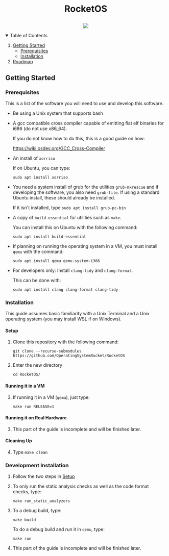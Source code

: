# <p align="center"> RocketOS </p>

<p align="center">
    <a href="https://buildkite.com/rocketos/automated-tests" alt="Build Status">
        <img src="https://badge.buildkite.com/6222e91b75681e950db4ae85010b626b4637c880a14a6539fc.svg" /></a>
</p>


<details open="open">
  <summary>Table of Contents</summary>
  <ol>
    <li>
      <a href="#getting-started">Getting Started</a>
      <ul>
        <li><a href="#prerequisites">Prerequisites</a></li>
        <li><a href="#installation">Installation</a></li>
      </ul>
    </li>
    <li><a href="#roadmap">Roadmap</a></li>
  </ol>
</details>

## Getting Started

### Prerequisites

This is a list of the software you will need to use and develop this software.

* Be using a Unix system that supports bash


* A gcc compatible cross compiler capable of emitting flat elf binaries for i686 (do not use x86_64). 
  
    If you do not know how to do this, this is a good guide on how:
    
    https://wiki.osdev.org/GCC_Cross-Compiler


* An install of `xorriso`
  
  If on Ubuntu, you can type:
  
  `sudo apt install xorriso`


* You need a system install of grub for the utilities `grub-mkrescue` and if developing the software, you also need `grub-file`. If using a standard Ubuntu install, these should already be installed.

  If it isn't installed, type `sudo apt install grub-pc-bin`


* A copy of `build-essential` for utilities such as `make`.

  You can install this on Ubuntu with the following command:
  
  `sudo apt install build-essential`


* If planning on running the operating system in a VM, you must install `qemu` with the command:

  `sudo apt install qemu qemu-system-i386`


* For developers only: Install `clang-tidy` and `clang-format`.

    This can be done with:

    `sudo apt install clang clang-format clang-tidy`

### Installation

This guide assumes basic familiarity with a Unix Terminal and a Unix operating system (you may install WSL if on Windows).

#### Setup

1. Clone this repository with the following command:

    `git clone --recurse-submodules https://github.com/OperatingSystemRocket/RocketOS`
  
2. Enter the new directory

    `cd RocketOS/`

#### Running it in a VM

3. If running it in a VM (`qemu`), just type:

    `make run RELEASE=1`

#### Running it on Real Hardware

3. This part of the guide is incomplete and will be finished later.

#### Cleaning Up
4. Type `make clean`


### Development Installation

1. Follow the two steps in <a href="#Setup">Setup</a>

2. To only run the static analysis checks as well as the code format checks, type:

    `make run_static_analyzers`

3. To a debug build, type:

    `make build`

    To do a debug build and run it in `qemu`, type:
   
    `make run`

4. This part of the guide is incomplete and will be finished later.
